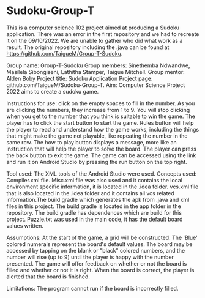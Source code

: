 # Sudoku-Group-T

This is a computer science 102 project aimed at producing a Sudoku application. There was an error in the first repository and we had to recreate it on the 09/10/2022.
We are unable to gather who did what work as a result. The original repository including the .java can be found at https://github.com/TaigueM/Group-T-Sudoku.

Group name: Group-T-Sudoku
 Group members: Sinethemba Ndwandwe, 
                   Masilela Sibongiseni, 
               	   Lathitha Stamper, 
               	   Taigue Mitchell.
Group mentor: Alden Boby
Project title: Sudoku Application
Project page: github.com/TaigueM/Sudoku-Group-T.
Aim: Computer Science Project 2022 aims to create a sudoku game.

Instructions for use:  click on the empty spaces to fill in the number.  As you are clicking the numbers, they increase from 1 to 9. You will stop clicking when you get to the number that you think is suitable to win the game. The player has to click the start button to start the game. Rules button will help the player to read and understand how the game works, including the things that might make the game not playable, like repeating the number in the same row. The how to play button displays a message, more like an instruction that will help the player to solve the board. The player can press the back button to exit the game.  The game can be accessed using the link and run it on Android Studio by pressing the run button on the top right.

Tool used: The XML tools of the Android Studio were used.
Concepts used: Compiler.xml file. Misc.xml file was also used and it contains the local environment specific information, it is located in the .idea folder. vcs.xml file that is also located in the .idea folder and it contains all vcs related information.The build gradle which generates the apk from .java and xml files in this project. The build gradle is located in the app folder in the repository. The build gradle has dependences which are build for this project. Puzzle.txt was used in the main code, it has the default board values written.

Assumptions: At the start of the game, a grid will be constructed. The 'Blue' colored numerals represent the board's default values. The board may be accessed by tapping on the blank or "black" colored numbers, and the number will rise (up to 9) until the player is happy with the number presented. The game will offer feedback on whether or not the board is filled and whether or not it is right. When the board is correct, the player is alerted that the board is finished.


Limitations: The program cannot run if the board is incorrectly filled.
